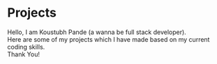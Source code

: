 # Projects
Hello, I am Koustubh Pande (a wanna be full stack developer).
<br>
Here are some of my projects which I have made based on my current coding skills.
<br>
Thank You!
